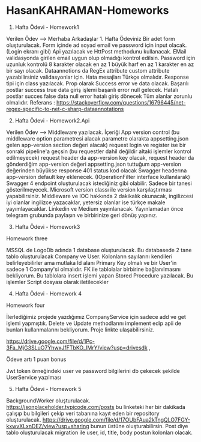 # HasanKAHRAMAN-Homeworks




1. Hafta Ödevi - Homework1


Verilen Ödev -->
Merhaba Arkadaşlar 1. Hafta Ödeviniz
Bir adet form oluşturulacak. Form içinde ad soyad email ve password için input olacak.(Login ekranı gibi)
Api yazılacak ve HttPost methodunu kullanacak.
EMail validasyonda girilen email uygun olup olmadığı kontrol edilsin.
Password için uzunluk kontrolü 8 karakter olacak en az 1 büyük harf en az 1 karakter en az bir sayı olacak.
Dataannotions da RegEx attribute custom attribute yazabilirsiniz validasyonlar için.
Hata mesajları Türkçe olmalıdır.
Response tipi için class yazılacak.
Prop olarak Success error ve data olacak.
Başarılı postlar success true data giriş işlemi başarılı error null gelecek.
Hatalı postlar succes false data null error hatalı giriş dönecek
Tüm alanlar zorunlu olmalıdır.
Referans : https://stackoverflow.com/questions/16796445/net-regex-specific-to-net-c-sharp-dataannotations


2. Hafta Ödevi - Homework2.Api

Verilen Ödev -->
Middleware yazılacak. İçeriği App version control (bu middleware option parametresi alacak parametre olarakta appsetting.json gelen app-version section değeri alacak)
request login ve register ise bir sonraki pipeline'a geçsin (bu requestler dahil değildir altaki işlemler kontrol edilmeyecek)
request header da app-version key olacak, request header da gönderdiğim app-version değeri appsetting.json tuttuğum app-version değerinden büyükse response 401 status kod olacak
Swagger headerına app-version default key eklenecek. (IOperationFilter interface kullanılarak)
Swagger 4 endpoint oluşturulacak istediğiniz gibi olabilir. Sadece bir tanesi gösterilmeyecek.
Microsoft version classı ile version karşılaştırması yapabilirsiniz.
Middleware ve IOC hakkında 2 dakikalık okunacak, ingilizcesi iyi olanlar ingilizce yazacaklar, yetersiz olanlar ise türkçe makale yayımlayacaklar. Linkedin ve Medium yayınlanacak. Yayınlamadan önce telegram grubunda paylaşın ve birbirinize geri dönüş yapınız.


3. Hafta Ödevi - Homework3

Homework three

MSSQL de LogoDb adında 1 database oluşturulacak. Bu databasede 2 tane tablo oluşturulacak Company ve User. Kolonların sayılarını kendileri belirleyebilirler ama mutlaka Id alanı Primary Key olmalı ve bir User'in sadece 1 Company'si olmalıdır. FK ile tablolalar birbirine bağlanılmasını bekliyorum. Bu tablolara insert işlemi yapan Stored Procedure yazılacak. Bu işlemler Script dosyası olarak iletilecekler

4. Hafta Ödevi - Homework 4

Homework four

İlerlediğimiz projede yazdığımız CompanyService için sadece add ve get işlemi yapmıştık. Delete ve Update methodlarını implement edip apii de bunları kullanmalarını bekliyorum. Proje linkte ulaşabilirsiniz.

https://drive.google.com/file/d/1Pc-3Fa_MjG3SLuO7YhwxJfFTbKO_IMrY/view?usp=drivesdk ,

Ödeve artı 1 puan bonus

Jwt token örneğindeki user ve password bilgilerini db çekecek şekilde UserService yazılması


5. Hafta Ödevi - Homework 5

BackgroundWorker oluşturulacak. https://jsonplaceholder.typicode.com/posts bu linketeki her bir dakikada çalışıp bu bilgileri çekip veri tabanına kayıt eden bir repository oluşturulacak.
https://drive.google.com/file/d/17OUbFAua2kTngQLO7FGY-kxwvXLxnDEZ/view?usp=sharing bunun üstüne oluşturabilirsin. Post diye tablo oluşturulacak migration ile user, id, title, body postun kolonları olacak.

